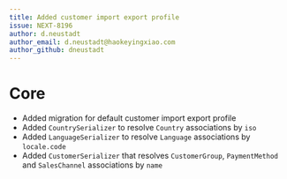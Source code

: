 ```yaml
---
title: Added customer import export profile
issue: NEXT-8196
author: d.neustadt
author_email: d.neustadt@haokeyingxiao.com 
author_github: dneustadt
---
```

# Core
* Added migration for default customer import export profile
* Added `CountrySerializer` to resolve `Country` associations by `iso`
* Added `LanguageSerializer` to resolve `Language` associations by `locale.code`
* Added `CustomerSerializer` that resolves `CustomerGroup`, `PaymentMethod` and `SalesChannel` associations by `name`
